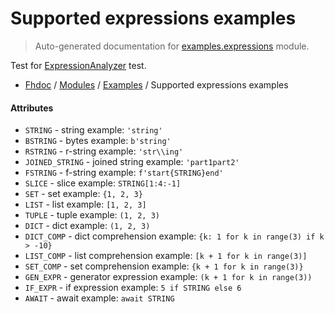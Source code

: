 # Supported expressions examples

> Auto-generated documentation for [examples.expressions](../../examples/expressions.py) module.

Test for [ExpressionAnalyzer](../fhdoc/ast_parser/analyzers/expression_analyzer.md#expressionanalyzer) test.

- [Fhdoc](../README.md#fhdoc-index) / [Modules](../MODULES.md#modules) / [Examples](index.md#examples) / Supported expressions examples

#### Attributes

- `STRING` - string example: `'string'`
- `BSTRING` - bytes example: `b'string'`
- `RSTRING` - r-string example: `'str\\ing'`
- `JOINED_STRING` - joined string example: `'part1part2'`
- `FSTRING` - f-string example: `f'start{STRING}end'`
- `SLICE` - slice example: `STRING[1:4:-1]`
- `SET` - set example: `{1, 2, 3}`
- `LIST` - list example: `[1, 2, 3]`
- `TUPLE` - tuple example: `(1, 2, 3)`
- `DICT` - dict example: `(1, 2, 3)`
- `DICT_COMP` - dict comprehension example: `{k: 1 for k in range(3) if k > -10}`
- `LIST_COMP` - list comprehension example: `[k + 1 for k in range(3)]`
- `SET_COMP` - set comprehension example: `{k + 1 for k in range(3)}`
- `GEN_EXPR` - generator expression example: `(k + 1 for k in range(3))`
- `IF_EXPR` - if expression example: `5 if STRING else 6`
- `AWAIT` - await example: `await STRING`

